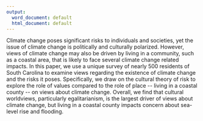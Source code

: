 ```yaml
---
output:
  word_document: default
  html_document: default
---
```

Climate change poses significant risks to individuals and societies, yet the issue of climate change is politically and culturally polarized. However, views of climate change may also be driven by living in a community, such as a coastal area, that is likely to face several climate change related impacts. In this paper, we use a unique survey of nearly 500 residents of South Carolina to examine views regarding the existence of climate change and the risks it poses. Specifically, we draw on the cultural theory of risk to explore the role of values compared to the role of place -- living in a coastal county -- on views about climate change. Overall, we find that cultural worldviews, particularly egalitarianism, is the largest driver of views about climate change, but living in a coastal county impacts concern about sea-level rise and flooding.    
 